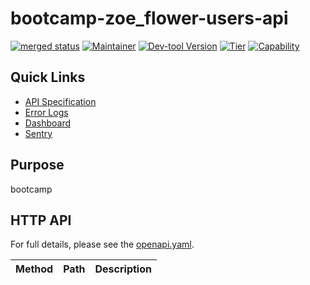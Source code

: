 <!-- Code generated by dev-tool; DO NOT EDIT. -->
<!-- Documentation: https://github.com/flypay/go-kit/blob/master/docs/readme-gen/README.md -->
# bootcamp-zoe_flower-users-api

[![merged status](https://github.com/flypay/bootcamp-zoe_flower-users-api/actions/workflows/release.yml/badge.svg)](https://github.com/flypay/bootcamp-zoe_flower-users-api/actions/workflows/release.yml) [![Maintainer](https://img.shields.io/badge/team-jetc--tooling-informational)](https://github.com/orgs/flypay/teams/jetc-tooling/members) [![Dev-tool Version](https://img.shields.io/badge/dev--tool-4.114.0-blueviolet)](https://github.com/flypay/go-kit/releases/tag/v4.114.0) [![Tier](https://img.shields.io/badge/tier-Undefined-inactive)](https://github.com/flypay/go-kit/tree/master/docs/tiers) [![Capability](https://img.shields.io/badge/capability-unknown-blue)](https://github.com/flypay/go-kit/tree/master/docs/capabilities)

## Quick Links

- [API Specification](api/openapi.yaml)
- [Error Logs](https://kibana-production.flyt-tools.com/_dashboards/app/discover#/?_g=(filters:!(),refreshInterval:(pause:!t,value:0),time:(from:now-24h,to:now))&_a=(columns:!(level,message),filters:!(('$state':(store:appState),meta:(alias:!n,disabled:!f,index:daa651d0-f6d6-11ec-bbf2-832f76fcafca,key:app,negate:!f,params:(query:bootcamp-zoe_flower-users-api),type:phrase),query:(match_phrase:(app:bootcamp-zoe_flower-users-api))),('$state':(store:appState),meta:(alias:!n,disabled:!f,index:daa651d0-f6d6-11ec-bbf2-832f76fcafca,key:level,negate:!f,params:(query:error),type:phrase),query:(match_phrase:(level:error)))),index:daa651d0-f6d6-11ec-bbf2-832f76fcafca,interval:auto,query:(language:lucene,query:''),sort:!(!('@timestamp',desc))))
- [Dashboard](todo)
- [Sentry](https://sentry.io/organizations/flytio/projects/bootcamp-zoe_flower-users-api/)

## Purpose

bootcamp

## HTTP API

For full details, please see the [openapi.yaml](api/openapi.yaml).

| Method | Path | Description |
| :--: | :-- | :-- |

